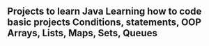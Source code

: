 Projects to learn Java
Learning how to code basic projects
Conditions, statements, OOP
Arrays, Lists, Maps, Sets, Queues
-------------------
